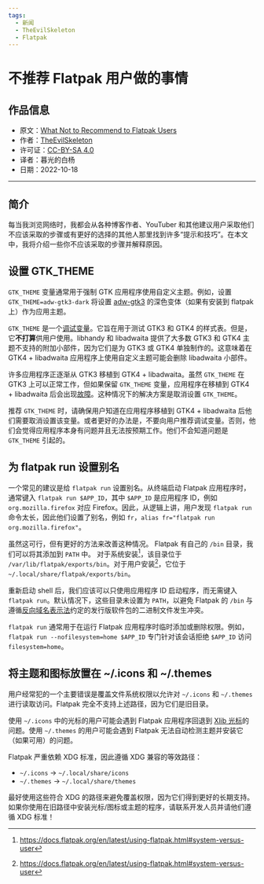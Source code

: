 ```yaml
---
tags:
  - 新闻
  - TheEvilSkeleton
  - Flatpak
---
```


# 不推荐 Flatpak 用户做的事情

## 作品信息

- 原文：[What Not to Recommend to Flatpak Users](https://theevilskeleton.gitlab.io/2022/09/28/what-not-to-recommend-to-flatpak-users.html)
- 作者：[TheEvilSkeleton](https://theevilskeleton.gitlab.io/about)
- 许可证：[CC-BY-SA 4.0](https://creativecommons.org/licenses/by-sa/4.0/legalcode)
- 译者：暮光的白杨
- 日期：2022-10-18

----

## 简介

每当我浏览网络时，我都会从各种博客作者、YouTuber 和其他建议用户采取他们不应该采取的步骤或有更好的选择的其他人那里找到许多“提示和技巧”。在本文中，我将介绍一些你不应该采取的步骤并解释原因。

## 设置 GTK_THEME

`GTK_THEME` 变量通常用于强制 GTK 应用程序使用自定义主题。例如，设置 `GTK_THEME=adw-gtk3-dark` 将设置 [adw-gtk3](https://github.com/lassekongo83/adw-gtk3) 的深色变体（如果有安装到 flatpak 上）作为应用主题。

`GTK_THEME` 是一个[调试变量](https://docs.gtk.org/gtk4/running.html#gtk_theme)。它旨在用于测试 GTK3 和 GTK4 的样式表。但是，它**不打算**供用户使用。libhandy 和 libadwaita 提供了大多数 GTK3 和 GTK4 主题不支持的附加小部件，因为它们是为 GTK3 或 GTK4 单独制作的。这意味着在 GTK4 + libadwaita 应用程序上使用自定义主题可能会删除 libadwaita 小部件。

许多应用程序正逐渐从 GTK3 移植到 GTK4 + libadwaita。虽然 `GTK_THEME` 在 GTK3 上可以正常工作，但如果保留 `GTK_THEME` 变量，应用程序在移植到 GTK4 + libadwaita 后会出现[故障](https://github.com/bottlesdevs/Bottles/issues/1663)。这种情况下的解决方案是取消设置 `GTK_THEME`。

推荐 `GTK_THEME` 时，请确保用户知道在应用程序移植到 GTK4 + libadwaita 后他们需要取消设置该变量。或者更好的办法是，不要向用户推荐调试变量。否则，他们会觉得应用程序本身有问题并且无法按预期工作。他们不会知道问题是 `GTK_THEME` 引起的。

## 为 flatpak run 设置别名

一个常见的建议是给 `flatpak run` 设置别名。从终端启动 Flatpak 应用程序时，通常键入 `flatpak run $APP_ID`，其中 `$APP_ID` 是应用程序 ID，例如 `org.mozilla.firefox` 对应 Firefox。因此，从逻辑上讲，用户发现 `flatpak run` 命令太长，因此他们设置了别名，例如 `fr`，`alias fr="flatpak run org.mozilla.firefox"`。

虽然这可行，但有更好的方法来改善这种情况。 Flatpak 有自己的 `/bin` 目录，我们可以将其添加到 `PATH` 中。 对于系统安装[^1]，该目录位于 `/var/lib/flatpak/exports/bin`。对于用户安装[^1]，它位于 `~/.local/share/flatpak/exports/bin`。

重新启动 shell 后，我们应该可以只使用应用程序 ID 启动程序，而无需键入 `flatpak run`。默认情况下，这些目录未设置为 `PATH`，以避免 Flatpak 的 `/bin` 与遵循[反向域名表示法](https://en.wikipedia.org/wiki/Reverse_domain_name_notation)约定的发行版软件包的二进制文件发生冲突。

`flatpak run` 通常用于在运行 Flatpak 应用程序时临时添加或删除权限。例如， `flatpak run --nofilesystem=home $APP_ID` 专门针对该会话拒绝 `$APP_ID` 访问 `filesystem=home`。

## 将主题和图标放置在 ~/.icons 和 ~/.themes

用户经常犯的一个主要错误是覆盖文件系统权限以允许对 `~/.icons` 和 `~/.themes` 进行读取访问。Flatpak 完全不支持上述路径，因为它们是旧目录。

使用 `~/.icons` 中的光标的用户可能会遇到 Flatpak 应用程序回退到 [Xlib 光标](https://www.oreilly.com/library/view/xlib-reference-manual/9780937175262/images/p099-001.jpg)的问题。使用 `~/.themes` 的用户可能会遇到 Flatpak 无法自动检测主题并安装它（如果可用）的问题。

Flatpak 严重依赖 XDG 标准，因此遵循 XDG 兼容的等效路径：

- `~/.icons` → `~/.local/share/icons`
- `~/.themes` → `~/.local/share/themes`

最好使用这些符合 XDG 的路径来避免覆盖权限，因为它们得到更好的长期支持。如果你使用在旧路径中安装光标/图标或主题的程序，请联系开发人员并请他们遵循 XDG 标准！

[^1]: https://docs.flatpak.org/en/latest/using-flatpak.html#system-versus-user